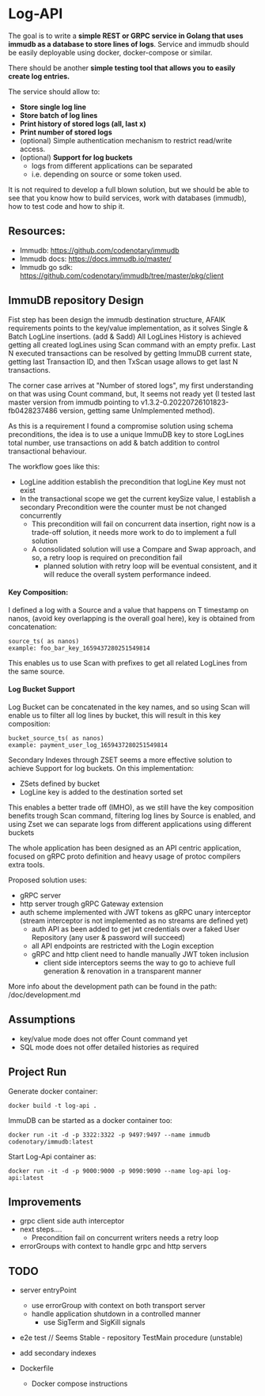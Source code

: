 # Log-API

The goal is to write a **simple REST or GRPC service in Golang that uses immudb as a database to store lines of logs**.
Service and immudb should be easily deployable using docker, docker-compose or similar.

There should be another **simple testing tool that allows you to easily create log entries.**

The service should allow to:
- **Store single log line**
- **Store batch of log lines**
- **Print history of stored logs (all, last x)**
- **Print number of stored logs**
- (optional) Simple authentication mechanism to restrict read/write access.
- (optional) **Support for log buckets**
    - logs from different applications can be separated
    - i.e. depending on source or some token used.

It is not required to develop a full blown solution, but we should be able to see that you know how to build services, work with databases (immudb), how to test code and how to ship it.

## Resources:
- Immudb: https://github.com/codenotary/immudb
- Immudb docs: https://docs.immudb.io/master/
- Immudb go sdk: https://github.com/codenotary/immudb/tree/master/pkg/client


## ImmuDB repository Design
Fist step has been design the immudb destination structure, AFAIK requirements points to the key/value implementation, as it solves Single & Batch LogLine insertions. (add & Sadd)
All LogLines History is achieved getting all created logLines using Scan command with an empty prefix.
Last N executed transactions can be resolved by getting ImmuDB current state, getting last Transaction ID, and then TxScan usage allows to get last N transactions. 

The corner case arrives at "Number of stored logs", my first understanding on that was using Count command, but, It seems not ready yet (I tested last master version from immudb pointing to v1.3.2-0.20220726101823-fb0428237486 version, getting same UnImplemented method).

As this is a requirement I found a compromise solution using schema preconditions, the idea is to use a unique ImmuDB key to store LogLines total number, use transactions on add & batch addition to control transactional behaviour.

The workflow goes like this:
- LogLine addition establish the precondition that logLine Key must not exist 
- In the transactional scope we get the current keySize value, I establish a secondary Precondition were the counter must be not changed concurrently
  - This precondition will fail on concurrent data insertion, right now is a trade-off solution, it needs more work to do to implement a full solution
  - A consolidated solution will use a Compare and Swap approach, and so, a retry loop is required on precondition fail
    - planned solution with retry loop will be eventual consistent, and it will reduce the overall system performance indeed.

#### Key Composition:
I defined a log with a Source and a value that happens on T timestamp on nanos, (avoid key overlapping is the overall goal here), key is obtained from concatenation:
```
source_ts( as nanos)
example: foo_bar_key_1659437280251549814
```

This enables us to use Scan with prefixes to get all related LogLines from the same source.

#### Log Bucket Support
Log Bucket can be concatenated in the key names, and so using Scan will enable us to filter all log lines by bucket, this will result in this key composition:
```
bucket_source_ts( as nanos)
example: payment_user_log_1659437280251549814
```

Secondary Indexes through ZSET seems a more effective solution to achieve Support for log buckets.
On this implementation: 
- ZSets defined by bucket
- LogLine key is added to the destination sorted set

This enables a better trade off (IMHO), as we still have the key composition benefits trough Scan command, filtering log lines by Source is enabled, and using Zset we can separate logs from different applications using different buckets

The whole application has been designed as an API centric application, focused on gRPC proto definition and heavy usage of protoc compilers extra tools.

Proposed solution uses:
- gRPC server 
- http server trough gRPC Gateway extension
- auth scheme implemented with JWT tokens as gRPC unary interceptor (stream interceptor is not implemented as no streams are defined yet)
  - auth API as been added to get jwt credentials over a faked User Repository (any user & password will succeed)
  - all API endpoints are restricted with the Login exception
  - gRPC and http client need to handle manually JWT token inclusion
    - client side interceptors seems the way to go to achieve full generation & renovation in a transparent manner

More info about the development path can be found in the path: /doc/development.md

## Assumptions
- key/value mode does not offer Count command yet
- SQL mode does not offer detailed histories as required

## Project Run
Generate docker container:
```
docker build -t log-api .
```

ImmuDB can be started as a docker container too:
```
docker run -it -d -p 3322:3322 -p 9497:9497 --name immudb codenotary/immudb:latest
```

Start Log-Api container as:
```
docker run -it -d -p 9000:9000 -p 9090:9090 --name log-api log-api:latest
```

## Improvements
- grpc client side auth interceptor
- next steps....
  - Precondition fail on concurrent writers needs a retry loop
- errorGroups with context to handle grpc and http servers


## TODO
- server entryPoint
  - use errorGroup with context on both transport server
  - handle application shutdown in a controlled manner 
    - use SigTerm and SigKill signals

- e2e test
  // Seems Stable - repository TestMain procedure (unstable)
- add secondary indexes
- Dockerfile
  - Docker compose instructions

